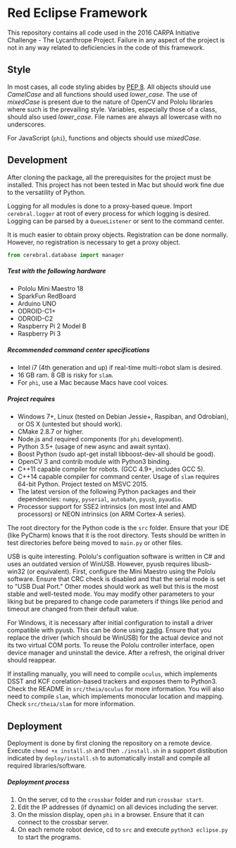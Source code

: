 # Red Eclipse Framework

This repository contains all code used in the 2016 CARPA Initiative Challenge - The Lycanthrope Project. Failure in any aspect of the project is not in any way related to deficiencies in the code of this framework.

## Style

In most cases, all code styling abides by [PEP 8](https://www.python.org/dev/peps/pep-0008/). All objects should use *CamelCase* and all functions should used *lower_case*. The use of *mixedCase* is present due to the nature of OpenCV and Pololu libraries where such is the prevailing style. Variables, especially those of a class, should also used *lower_case*. File names are always all lowercase with no underscores.

For JavaScript (`phi`), functions and objects should use *mixedCase*. 

## Development

After cloning the package, all the prerequisites for the project must be installed. This project has not been tested in Mac but should work fine due to the versatility of Python.

Logging for all modules is done to a proxy-based queue. Import `cerebral.logger` at root of every process for which logging is desired. Logging can be parsed by a `QueueListener` or sent to the command center.

It is much easier to obtain proxy objects. Registration can be done normally. However, no registration is necessary to get a proxy object.

```python
from cerebral.database import manager
```

##### Test with the following hardware
- Pololu Mini Maestro 18
- SparkFun RedBoard
- Arduino UNO
- ODROID-C1+
- ODROID-C2
- Raspberry Pi 2 Model B
- Raspberry Pi 3

##### Recommended command center specifications
- Intel i7 (4th generation and up) if real-time multi-robot slam is desired.
- 16 GB ram. 8 GB is risky for `slam`.
- For `phi`, use a Mac because Macs have cool voices.

##### Project requires
- Windows 7+, Linux (tested on Debian Jessie+, Raspiban, and Odrobian), or OS X (untested but should work).
- CMake 2.8.7 or higher.
- Node.js and required components (for `phi` development).
- Python 3.5+ (usage of new async and await syntax).
- Boost Python (sudo apt-get install libboost-dev-all should be good).
- OpenCV 3 and contrib module with Python3 binding.
- C++11 capable compiler for robots. (GCC 4.9+, includes GCC 5).
- C++14 capable compiler for command center. Usage of `slam` requires 64-bit Python. Project tested on MSVC 2015.
- The latest version of the following Python packages and their dependencies: `numpy`, `pyserial`, `autobahn`, `pyusb`, `pyaudio`.
- Processor support for SSE2 intrinsics (on most Intel and AMD processors) or NEON intrinsics (on ARM Cortex-A series).

The root directory for the Python code is the `src` folder. Ensure that your IDE (like PyCharm) knows that it is the root directory. Tests should be written in test directories before being moved to `main.py` or other files.

USB is quite interesting. Pololu's configuation software is written in C# and uses an outdated version of WinUSB. However, pyusb requires libusb-win32 (or equivalent). First, configure the Mini Maestro using the Pololu software. Ensure that CRC check is disabled and that the serial mode is set to "USB Dual Port." Other modes should work as well but this is the most stable and well-tested mode. You may modify other parameters to your liking but be prepared to change code parameters if things like period and timeout are changed from their default value.

For Windows, it is necessary after initial configuration to install a driver compatible with pyusb. This can be done using [zadig](http://zadig.akeo.ie/). Ensure that you replace the driver (which should be WinUSB) for the actual device and not its two virtual COM ports. To reuse the Pololu controller interface, open device manager and uninstall the device. After a refresh, the original driver should reappear. 

If installing manually, you will need to compile `oculus`, which implements DSST and KCF corelation-based trackers and exposes them to Python3. Check the README in `src/theia/oculus` for more information. You will also need to compile `slam`, which implements monocular location and mapping. Check `src/theia/slam` for more information.

## Deployment
  
Deployment is done by first cloning the repository on a remote device. Execute `chmod +x install.sh` and then `./install.sh` in a support distibution indicated by `deploy/install.sh` to automatically install and compile all required libraries/software.

##### Deployment process
1. On the server, cd to the `crossbar` folder and run `crossbar start`.
2. Edit the IP addresses (if dynamic) on all devices including the server.
3. On the mission display, open `phi` in a browser. Ensure that it can connect to the crossbar server.
4. On each remote robot device, cd to `src` and execute `python3 eclipse.py` to start the programs.
